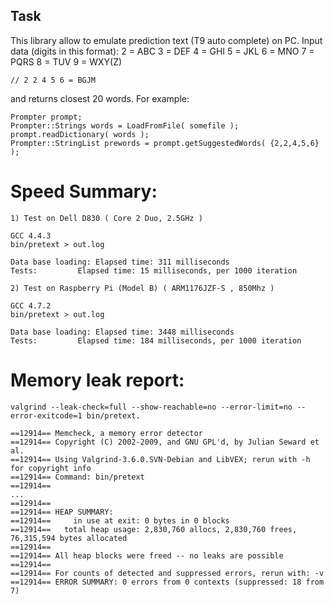 Task
----------------------------------------------------------------------------------------
This library allow to emulate prediction text (T9 auto complete) on PC.
Input data (digits in this format):
    2 = ABC
    3 = DEF
    4 = GHI
    5 = JKL
    6 = MNO
    7 = PQRS
    8 = TUV
    9 = WXY(Z)
    
    // 2 2 4 5 6 = BGJM

and returns closest 20 words.
For example:

    Prompter prompt;
    Prompter::Strings words = LoadFromFile( somefile );
    prompt.readDictionary( words );
    Prompter::StringList prewords = prompt.getSuggestedWords( {2,2,4,5,6} );

Speed Summary:
=========================================================================================


    1) Test on Dell D830 ( Core 2 Duo, 2.5GHz )
    
    GCC 4.4.3
    bin/pretext > out.log
    
    Data base loading: Elapsed time: 311 milliseconds
    Tests: 		   Elapsed time: 15 milliseconds, per 1000 iteration
    
    2) Test on Raspberry Pi (Model B) ( ARM1176JZF-S , 850Mhz )
    
    GCC 4.7.2
    bin/pretext > out.log
    
    Data base loading: Elapsed time: 3448 milliseconds
    Tests: 		   Elapsed time: 184 milliseconds, per 1000 iteration


Memory leak report:
=======================================================================================

    valgrind --leak-check=full --show-reachable=no --error-limit=no --error-exitcode=1 bin/pretext.
    
    ==12914== Memcheck, a memory error detector
    ==12914== Copyright (C) 2002-2009, and GNU GPL'd, by Julian Seward et al.
    ==12914== Using Valgrind-3.6.0.SVN-Debian and LibVEX; rerun with -h for copyright info
    ==12914== Command: bin/pretext
    ==12914== 
    ...
    ==12914== 
    ==12914== HEAP SUMMARY:
    ==12914==     in use at exit: 0 bytes in 0 blocks
    ==12914==   total heap usage: 2,830,760 allocs, 2,830,760 frees, 76,315,594 bytes allocated
    ==12914== 
    ==12914== All heap blocks were freed -- no leaks are possible
    ==12914== 
    ==12914== For counts of detected and suppressed errors, rerun with: -v
    ==12914== ERROR SUMMARY: 0 errors from 0 contexts (suppressed: 18 from 7)
